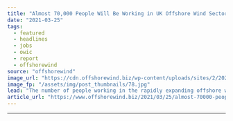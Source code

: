 ```yaml
---
title: "Almost 70,000 People Will Be Working in UK Offshore Wind Sector by 2026"
date: "2021-03-25"
tags: 
  - featured
  - headlines
  - jobs
  - owic
  - report
  - offshorewind
source: "offshorewind"
image_url: "https://cdn.offshorewind.biz/wp-content/uploads/sites/2/2020/12/03152002/3sun-Group.jpg"
image_fp: "/assets/img/post_thumbnails/78.jpg"
lead: "The number of people working in the rapidly expanding offshore wind industry in the"
article_url: "https://www.offshorewind.biz/2021/03/25/almost-70000-people-will-be-working-in-uk-offshore-wind-sector-by-2026/"
---
```


---
